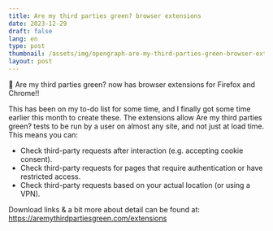 ```yaml
---
title: Are my third parties green? browser extensions
date: 2023-12-29
draft: false
lang: en
type: post
thumbnail: /assets/img/opengraph-are-my-third-parties-green-browser-extensions.png
layout: post
---
```


🎉 Are my third parties green? now has browser extensions for Firefox and Chrome!!

This has been on my to-do list for some time, and I finally got some time earlier this month to create these. The extensions allow Are my third parties green? tests to be run by a user on almost any site, and not just at load time. This means you can:

-   Check third-party requests after interaction (e.g. accepting cookie consent).
-   Check third-party requests for pages that require authentication or have restricted access.
-   Check third-party requests based on your actual location (or using a VPN).

Download links & a bit more about detail can be found at:
<https://aremythirdpartiesgreen.com/extensions>
